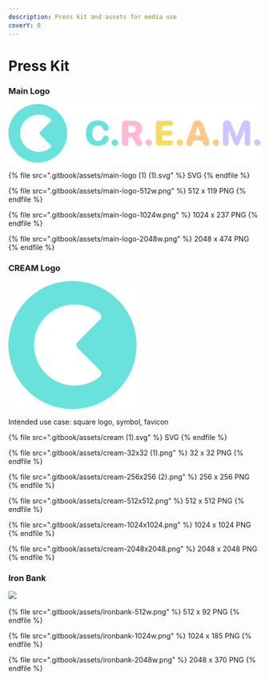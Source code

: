 ```yaml
---
description: Press kit and assets for media use
coverY: 0
---
```


# Press Kit

### Main Logo

![](<.gitbook/assets/main-logo (1).svg>)

{% file src=".gitbook/assets/main-logo (1) (1).svg" %}
SVG
{% endfile %}

{% file src=".gitbook/assets/main-logo-512w.png" %}
512 x 119 PNG
{% endfile %}

{% file src=".gitbook/assets/main-logo-1024w.png" %}
1024 x 237 PNG
{% endfile %}

{% file src=".gitbook/assets/main-logo-2048w.png" %}
2048 x 474 PNG
{% endfile %}

###

### CREAM Logo

![](<.gitbook/assets/cream-256x256 (1).png>)

Intended use case: square logo, symbol, favicon

{% file src=".gitbook/assets/cream (1).svg" %}
SVG
{% endfile %}

{% file src=".gitbook/assets/cream-32x32 (1).png" %}
32 x 32 PNG
{% endfile %}

{% file src=".gitbook/assets/cream-256x256 (2).png" %}
256 x 256 PNG
{% endfile %}

{% file src=".gitbook/assets/cream-512x512.png" %}
512 x 512 PNG
{% endfile %}

{% file src=".gitbook/assets/cream-1024x1024.png" %}
1024 x 1024 PNG
{% endfile %}

{% file src=".gitbook/assets/cream-2048x2048.png" %}
2048 x 2048 PNG
{% endfile %}

###

### Iron Bank

![](<.gitbook/assets/ironbank\_logo (3).svg>)

{% file src=".gitbook/assets/ironbank-512w.png" %}
512 x 92 PNG
{% endfile %}

{% file src=".gitbook/assets/ironbank-1024w.png" %}
1024 x 185 PNG
{% endfile %}

{% file src=".gitbook/assets/ironbank-2048w.png" %}
2048 x 370 PNG
{% endfile %}
